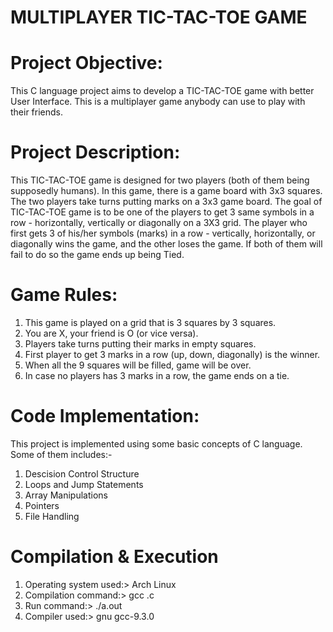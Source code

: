 # MULTIPLAYER TIC-TAC-TOE GAME

# Project Objective:
This C language project aims to develop a TIC-TAC-TOE game with better User Interface.
This is a multiplayer game anybody can use to play with their friends.

# Project Description:
This TIC-TAC-TOE game is designed for two players (both of them being supposedly humans). In this game, there is a game board with 3x3 squares.
The two players take turns putting marks on a 3x3 game board. The goal of TIC-TAC-TOE game is to be one of the players to get 3 same symbols 
in a row - horizontally, vertically or diagonally on a 3X3 grid. The player who first gets 3 of his/her symbols (marks) in a row - vertically, 
horizontally, or diagonally wins the game, and the other loses the game. If both of them will fail to do so the game ends up being Tied.

# Game Rules:
1. This game is played on a grid that is 3 squares by 3 squares.
2. You are X, your friend is O (or vice versa).                    
3. Players take turns putting their marks in empty squares.        
4. First player to get 3 marks in a row (up, down, diagonally) is the winner.                                                  
5. When all the 9 squares will be filled, game will be over.
6. In case no players has 3 marks in a row, the game ends on a tie.

# Code Implementation:
This project is implemented using some basic concepts of C language. Some of them includes:-
1. Descision Control Structure
2. Loops and Jump Statements
3. Array Manipulations
4. Pointers
5. File Handling

# Compilation & Execution
1. Operating system used:> Arch Linux
2. Compilation command:> gcc <filename>.c
3. Run command:> ./a.out
4. Compiler used:> gnu gcc-9.3.0 
